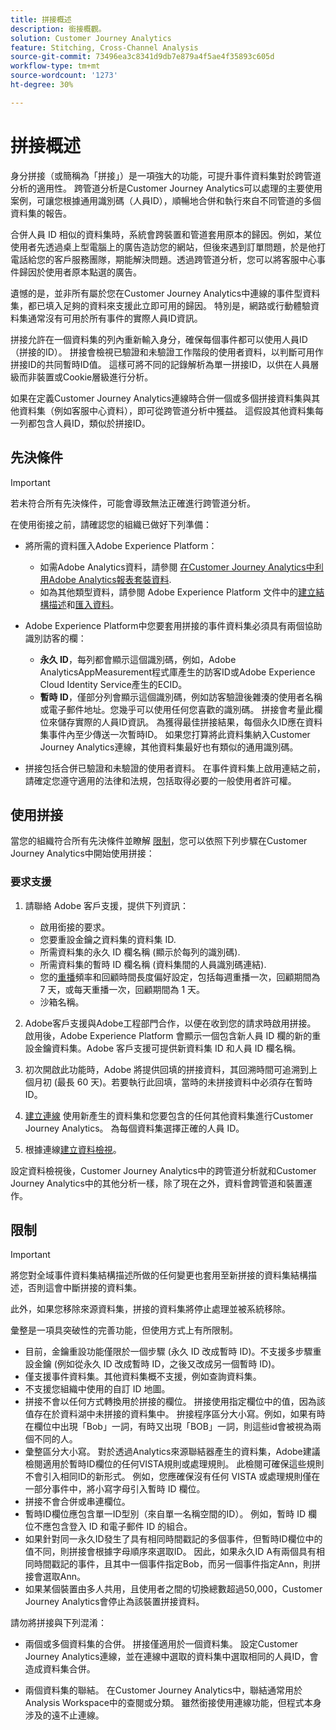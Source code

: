 ```yaml
---
title: 拼接概述
description: 銜接概觀。
solution: Customer Journey Analytics
feature: Stitching, Cross-Channel Analysis
source-git-commit: 73496ea3c8341d9db7e879a4f5ae4f35893c605d
workflow-type: tm+mt
source-wordcount: '1273'
ht-degree: 30%

---
```


# 拼接概述

身分拼接（或簡稱為「拼接」）是一項強大的功能，可提升事件資料集對於跨管道分析的適用性。 跨管道分析是Customer Journey Analytics可以處理的主要使用案例，可讓您根據通用識別碼（人員ID），順暢地合併和執行來自不同管道的多個資料集的報告。

合併人員 ID 相似的資料集時，系統會跨裝置和管道套用原本的歸因。例如，某位使用者先透過桌上型電腦上的廣告造訪您的網站，但後來遇到訂單問題，於是他打電話給您的客戶服務團隊，期能解決問題。透過跨管道分析，您可以將客服中心事件歸因於使用者原本點選的廣告。

遺憾的是，並非所有屬於您在Customer Journey Analytics中連線的事件型資料集，都已填入足夠的資料來支援此立即可用的歸因。 特別是，網路或行動體驗資料集通常沒有可用於所有事件的實際人員ID資訊。

拼接允許在一個資料集的列內重新輸入身分，確保每個事件都可以使用人員ID （拼接的ID）。 拼接會檢視已驗證和未驗證工作階段的使用者資料，以判斷可用作拼接ID的共同暫時ID值。 這樣可將不同的記錄解析為單一拼接ID，以供在人員層級而非裝置或Cookie層級進行分析。

如果在定義Customer Journey Analytics連線時合併一個或多個拼接資料集與其他資料集（例如客服中心資料），即可從跨管道分析中獲益。 這假設其他資料集每一列都包含人員ID，類似於拼接ID。


## 先決條件

>[!IMPORTANT]
>
>若未符合所有先決條件，可能會導致無法正確進行跨管道分析。

在使用銜接之前，請確認您的組織已做好下列準備：

* 將所需的資料匯入Adobe Experience Platform：

   * 如需Adobe Analytics資料，請參閱 [在Customer Journey Analytics中利用Adobe Analytics報表套裝資料](/help/getting-started/aa-vs-cja/aa-data-in-cja.md).
   * 如為其他類型資料，請參閱 Adobe Experience Platform 文件中的[建立結構描述](https://experienceleague.adobe.com/docs/experience-platform/xdm/tutorials/create-schema-ui.html?lang=zh-Hant)和[匯入資料](https://experienceleague.adobe.com/docs/experience-platform/ingestion/home.html?lang=zh-Hant)。

* Adobe Experience Platform中您要套用拼接的事件資料集必須具有兩個協助識別訪客的欄：

   * **永久 ID**，每列都會顯示這個識別碼，例如，Adobe AnalyticsAppMeasurement程式庫產生的訪客ID或Adobe Experience Cloud Identity Service產生的ECID。
   * **暫時 ID**，僅部分列會顯示這個識別碼，例如訪客驗證後雜湊的使用者名稱或電子郵件地址。您幾乎可以使用任何您喜歡的識別碼。 拼接會考量此欄位來儲存實際的人員ID資訊。 為獲得最佳拼接結果，每個永久ID應在資料集事件內至少傳送一次暫時ID。
如果您打算將此資料集納入Customer Journey Analytics連線，其他資料集最好也有類似的通用識別碼。

* 拼接包括合併已驗證和未驗證的使用者資料。 在事件資料集上啟用連結之前，請確定您遵守適用的法律和法規，包括取得必要的一般使用者許可權。


## 使用拼接

當您的組織符合所有先決條件並瞭解 [限制](#limitations)，您可以依照下列步驟在Customer Journey Analytics中開始使用拼接：

### 要求支援

1. 請聯絡 Adobe 客戶支援，提供下列資訊：

   * 啟用銜接的要求。
   * 您要重設金鑰之資料集的資料集 ID.
   * 所需資料集的永久 ID 欄名稱 (顯示於每列的識別碼).
   * 所需資料集的暫時 ID 欄名稱 (資料集間的人員識別碼連結).
   * 您的[重播](explained.md)頻率和回顧時間長度偏好設定，包括每週重播一次，回顧期間為 7 天，或每天重播一次，回顧期間為 1 天。
   * 沙箱名稱。


2. Adobe客戶支援與Adobe工程部門合作，以便在收到您的請求時啟用拼接。 啟用後，Adobe Experience Platform 會顯示一個包含新人員 ID 欄的新的重設金鑰資料集。Adobe 客戶支援可提供新資料集 ID 和人員 ID 欄名稱。

3. 初次開啟此功能時，Adobe 將提供回填的拼接資料，其回溯時間可追溯到上個月初 (最長 60 天)。若要執行此回填，當時的未拼接資料中必須存在暫時ID。

4. [建立連線](/help/connections/create-connection.md) 使用新產生的資料集和您要包含的任何其他資料集進行Customer Journey Analytics。 為每個資料集選擇正確的人員 ID。

5. 根據連線[建立資料檢視](/help/data-views/create-dataview.md)。

<!-- To do: Paragraph on backfill once product and marketing determine the best way forward. -->

設定資料檢視後，Customer Journey Analytics中的跨管道分析就和Customer Journey Analytics中的其他分析一樣，除了現在之外，資料會跨管道和裝置運作。

<!-- Uncomment once stitching UI is available (for limited testing)..

### Do It Yourself

|Positive|[!BADGE New Feature]{type=Positive before-title="false"}|

{{release-limited-testing-section}}

Alternatively, you can set up and use stitching through the Customer Journey Analytics user interface:

1. Go to the [Create and manage stitched datasets](stitching-ui.md) and follow steps to rekey your dataset.

2. [Create a connection](/help/connections/create-connection.md) in Customer Journey Analytics using the newly generated dataset and any other datasets that you want to include. Choose the correct person ID for each dataset.

3. [Create a connection](/help/connections/create-connection.md) in Customer Journey Analytics using the newly generated dataset and any other datasets that you want to include. Choose the correct person ID for each dataset.
   
4. [Create a data view](/help/data-views/create-dataview.md) based on the connection.

Once the data view is set up, the cross-channel analysis in Customer Journey Analytics is just like any other analysis in Customer Journey Analytics, except now the data operates across channels and devices.

-->


## 限制

>[!IMPORTANT]
>
>將您對全域事件資料集結構描述所做的任何變更也套用至新拼接的資料集結構描述，否則這會中斷拼接的資料集。
>
>此外，如果您移除來源資料集，拼接的資料集將停止處理並被系統移除。

彙整是一項具突破性的完善功能，但使用方式上有所限制。

* 目前，金鑰重設功能僅限於一個步驟 (永久 ID 改成暫時 ID)。不支援多步驟重設金鑰 (例如從永久 ID 改成暫時 ID，之後又改成另一個暫時 ID)。
* 僅支援事件資料集。其他資料集概不支援，例如查詢資料集。
* 不支援您組織中使用的自訂 ID 地圖。
* 拼接不會以任何方式轉換用於拼接的欄位。 拼接使用指定欄位中的值，因為該值存在於資料湖中未拼接的資料集中。 拚接程序區分大小寫。例如，如果有時在欄位中出現「Bob」一詞，有時又出現「BOB」一詞，則這些id會被視為兩個不同的人。
* 彙整區分大小寫。 對於透過Analytics來源聯結器產生的資料集，Adobe建議檢閱適用於暫時ID欄位的任何VISTA規則或處理規則。 此檢閱可確保這些規則不會引入相同ID的新形式。 例如，您應確保沒有任何 VISTA 或處理規則僅在一部分事件中，將小寫字母引入暫時 ID 欄位。
* 拼接不會合併或串連欄位。
* 暫時ID欄位應包含單一ID型別（來自單一名稱空間的ID）。 例如，暫時 ID 欄位不應包含登入 ID 和電子郵件 ID 的組合。
* 如果針對同一永久ID發生了具有相同時間戳記的多個事件，但暫時ID欄位中的值不同，則拼接會根據字母順序來選取ID。 因此，如果永久ID A有兩個具有相同時間戳記的事件，且其中一個事件指定Bob，而另一個事件指定Ann，則拼接會選取Ann。
* 如果某個裝置由多人共用，且使用者之間的切換總數超過50,000，Customer Journey Analytics會停止為該裝置拼接資料。

請勿將拼接與下列混淆：

* 兩個或多個資料集的合併。 拼接僅適用於一個資料集。 設定Customer Journey Analytics連線，並在連線中選取的資料集中選取相同的人員ID，會造成資料集合併。

* 兩個資料集的聯結。 在Customer Journey Analytics中，聯結通常用於Analysis Workspace中的查閱或分類。 雖然銜接使用連線功能，但程式本身涉及的遠不止連線。

